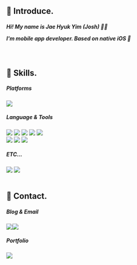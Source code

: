 <div align="leading">
  
   ## 📢 Introduce.
 
  <h5>
  <p> Hi! My name is Jae Hyuk Yim (Josh) 👋🏻 </p>
  <p>I'm mobile app developer. Based on native iOS 📱</p>
  </h5>
  
  <br> 
  
   ## 💪 Skills.
  
  
  <h5>Platforms</h5>

  <img src="https://img.shields.io/badge/iOS-5A29E4?style=flat&logo=iOS&logoColor=white"/>  
    
  <h5>Language & Tools</h5>

  <img src="https://img.shields.io/badge/SwiftUI-2396F3?style=flat&logo=Swift&logoColor=white"/>
  <img src="https://img.shields.io/badge/UIkit-2396F3?style=flat&logo=UIKit&logoColor=white"/>
  <img src="https://img.shields.io/badge/Xcode-147EFB?style=flat&logo=Xcode&logoColor=white"/>
  <img src="https://img.shields.io/badge/Swift-F05138?style=flat&logo=swift&logoColor=white"/>
  <img src="https://img.shields.io/badge/ObjectiveC-7FADF2?style=flat&logo=C&logoColor=white"/>
 
  <br> 
  <img src="https://img.shields.io/badge/Firebase-FFCA28?style=flat&logo=Firebase&logoColor=white"/>
  <img src="https://img.shields.io/badge/Figma-F24E1E?style=flat&logo=Figma&logoColor=white"/>
  <img src="https://img.shields.io/badge/Adobe Illustrator-FF9A00?style=flat&logo=Adobe Illustrator&logoColor=white">

  
  <br>
  <h5>ETC...</h5>
  <img src="https://img.shields.io/badge/Microsoft Office-D83B01?style=flat&logo=Microsoft Office&logoColor=white"/>
  <img src="https://img.shields.io/badge/Qgis-589632?style=flat&logo=Qgis&logoColor=white"/>

  <br>   
  <br> 
  
  ## 📌 Contact.
  
  <h5>Blog & Email</h5>
 
  
<a href="https://iosdevlime.tistory.com" target="_blank"><img src="https://img.shields.io/badge/Blog-000000?style=flat&logo=Tistory&logoColor=white"/></a><a href="https://onthelots.gmail.com" target="_blank"><img src="https://img.shields.io/badge/onthelots.gmail.com-EA4335?style=flat&logo=Gmail&logoColor=white"/></a>
  
 <h5>Portfolio</h5>
 <a href="https://onthelots.notion.site/LIME-6bcdb6674b0f4f6baf37cc857edddc66" target="_blank"><img src="https://img.shields.io/badge/Notion-000000?style=flat&logo=Notion&logoColor=white"/></a>

  
  </div>
